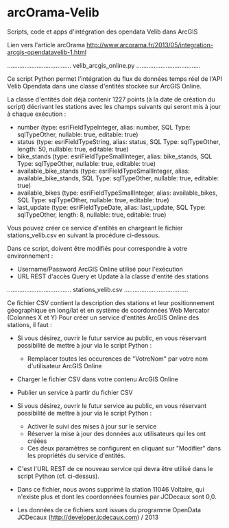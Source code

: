 arcOrama-Velib
==============

Scripts, code et apps d'intégration des opendata Velib dans ArcGIS

Lien vers l'article arcOrama http://www.arcorama.fr/2013/05/integration-arcgis-opendatavelib-1.html

.....................................
velib_arcgis_online.py
.....................................

Ce script Python permet l'intégration du flux de données temps réel de l'API Velib Opendata dans une classe d'entités stockée sur ArcGIS Online.

La classe d'entités doit déjà contenir 1227 points (à la date de création du script) décrivant les stations avec les champs suivants qui seront mis à jour à chaque exécution :

- number (type: esriFieldTypeInteger, alias: number, SQL Type: sqlTypeOther, nullable: true, editable: true)
- status (type: esriFieldTypeString, alias: status, SQL Type: sqlTypeOther, length: 50, nullable: true, editable: true)
- bike_stands (type: esriFieldTypeSmallInteger, alias: bike_stands, SQL Type: sqlTypeOther, nullable: true, editable: true)
- available_bike_stands (type: esriFieldTypeSmallInteger, alias: available_bike_stands, SQL Type: sqlTypeOther, nullable: true, editable: true)
- available_bikes (type: esriFieldTypeSmallInteger, alias: available_bikes, SQL Type: sqlTypeOther, nullable: true, editable: true)
- last_update (type: esriFieldTypeDate, alias: last_update, SQL Type: sqlTypeOther, length: 8, nullable: true, editable: true)

Vous pouvez créer ce service d'entités en chargeant le fichier stations_velib.csv en suivant la procédure ci-dessous. 

Dans ce script, doivent être modifiés pour correspondre à votre environnement :
- Username/Password ArcGIS Online utilisé pour l'exécution
- URL REST d'accès Query et Update à la classe d'entité des stations

.....................................
stations_velib.csv
.....................................

Ce fichier CSV contient la description des stations et leur positionnement géographique en long/lat et en système de coordonnées Web Mercator (Colonnes X et Y)
Pour créer un service d'entités ArcGIS Online des stations, il faut :
- Si vous désirez, ouvrir le futur service au public, en vous réservant possibilité de mettre à jour via le script Python :
  - Remplacer toutes les occurences de "VotreNom" par votre nom d'utilisateur ArcGIS Online
- Charger le fichier CSV dans votre contenu ArcGIS Online
- Publier un service à partir du fichier CSV
- Si vous désirez, ouvrir le futur service au public, en vous réservant possibilité de mettre à jour via le script Python :
  - Activer le suivi des mises à jour sur le service
  - Réserver la mise à jour des données aux utilisateurs qui les ont créées
  - Ces deux paramètres se configurent en cliquant sur "Modifier" dans les propriétés du service d'entités.
- C'est l'URL REST de ce nouveau service qui devra être utilisé dans le script Python (cf. ci-dessus).

- Dans ce fichier, nous avons supprimé la station 11046 Voltaire, qui n'existe plus et dont les coordonnées fournies par JCDecaux sont 0,0.

- Les données de ce fichiers sont issues du programme OpenData JCDecaux (http://developer.jcdecaux.com) / 2013




